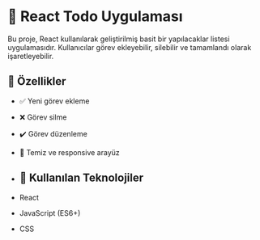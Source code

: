 # 📝 React Todo Uygulaması

Bu proje, React kullanılarak geliştirilmiş basit bir yapılacaklar listesi uygulamasıdır. Kullanıcılar görev ekleyebilir, silebilir ve tamamlandı olarak işaretleyebilir.

## 🚀 Özellikler

- ✅ Yeni görev ekleme
- ❌ Görev silme
- ✔️ Görev düzenleme
- 🎨 Temiz ve responsive arayüz

- ## 🔧 Kullanılan Teknolojiler

- React
- JavaScript (ES6+)
- CSS
